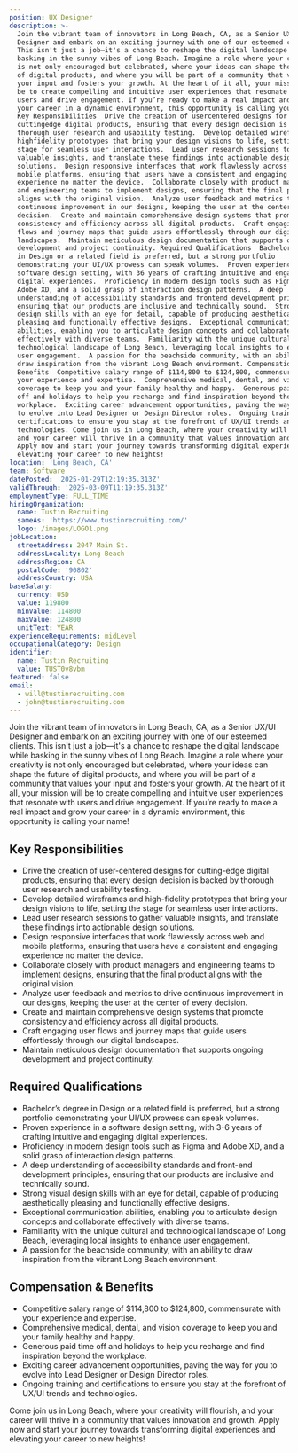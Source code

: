 ```yaml
---
position: UX Designer
description: >-
  Join the vibrant team of innovators in Long Beach, CA, as a Senior UX/UI
  Designer and embark on an exciting journey with one of our esteemed clients.
  This isn't just a job—it's a chance to reshape the digital landscape while
  basking in the sunny vibes of Long Beach. Imagine a role where your creativity
  is not only encouraged but celebrated, where your ideas can shape the future
  of digital products, and where you will be part of a community that values
  your input and fosters your growth. At the heart of it all, your mission will
  be to create compelling and intuitive user experiences that resonate with
  users and drive engagement. If you’re ready to make a real impact and grow
  your career in a dynamic environment, this opportunity is calling your name!
  Key Responsibilities  Drive the creation of usercentered designs for
  cuttingedge digital products, ensuring that every design decision is backed by
  thorough user research and usability testing.  Develop detailed wireframes and
  highfidelity prototypes that bring your design visions to life, setting the
  stage for seamless user interactions.  Lead user research sessions to gather
  valuable insights, and translate these findings into actionable design
  solutions.  Design responsive interfaces that work flawlessly across web and
  mobile platforms, ensuring that users have a consistent and engaging
  experience no matter the device.  Collaborate closely with product managers
  and engineering teams to implement designs, ensuring that the final product
  aligns with the original vision.  Analyze user feedback and metrics to drive
  continuous improvement in our designs, keeping the user at the center of every
  decision.  Create and maintain comprehensive design systems that promote
  consistency and efficiency across all digital products.  Craft engaging user
  flows and journey maps that guide users effortlessly through our digital
  landscapes.  Maintain meticulous design documentation that supports ongoing
  development and project continuity. Required Qualifications  Bachelor’s degree
  in Design or a related field is preferred, but a strong portfolio
  demonstrating your UI/UX prowess can speak volumes.  Proven experience in a
  software design setting, with 36 years of crafting intuitive and engaging
  digital experiences.  Proficiency in modern design tools such as Figma and
  Adobe XD, and a solid grasp of interaction design patterns.  A deep
  understanding of accessibility standards and frontend development principles,
  ensuring that our products are inclusive and technically sound.  Strong visual
  design skills with an eye for detail, capable of producing aesthetically
  pleasing and functionally effective designs.  Exceptional communication
  abilities, enabling you to articulate design concepts and collaborate
  effectively with diverse teams.  Familiarity with the unique cultural and
  technological landscape of Long Beach, leveraging local insights to enhance
  user engagement.  A passion for the beachside community, with an ability to
  draw inspiration from the vibrant Long Beach environment. Compensation &
  Benefits  Competitive salary range of $114,800 to $124,800, commensurate with
  your experience and expertise.  Comprehensive medical, dental, and vision
  coverage to keep you and your family healthy and happy.  Generous paid time
  off and holidays to help you recharge and find inspiration beyond the
  workplace.  Exciting career advancement opportunities, paving the way for you
  to evolve into Lead Designer or Design Director roles.  Ongoing training and
  certifications to ensure you stay at the forefront of UX/UI trends and
  technologies. Come join us in Long Beach, where your creativity will flourish,
  and your career will thrive in a community that values innovation and growth.
  Apply now and start your journey towards transforming digital experiences and
  elevating your career to new heights!
location: 'Long Beach, CA'
team: Software
datePosted: '2025-01-29T12:19:35.313Z'
validThrough: '2025-03-09T11:19:35.313Z'
employmentType: FULL_TIME
hiringOrganization:
  name: Tustin Recruiting
  sameAs: 'https://www.tustinrecruiting.com/'
  logo: /images/LOGO1.png
jobLocation:
  streetAddress: 2047 Main St.
  addressLocality: Long Beach
  addressRegion: CA
  postalCode: '90802'
  addressCountry: USA
baseSalary:
  currency: USD
  value: 119800
  minValue: 114800
  maxValue: 124800
  unitText: YEAR
experienceRequirements: midLevel
occupationalCategory: Design
identifier:
  name: Tustin Recruiting
  value: TUST0v8vbm
featured: false
email:
  - will@tustinrecruiting.com
  - john@tustinrecruiting.com
---
```




Join the vibrant team of innovators in Long Beach, CA, as a Senior UX/UI Designer and embark on an exciting journey with one of our esteemed clients. This isn't just a job—it's a chance to reshape the digital landscape while basking in the sunny vibes of Long Beach. Imagine a role where your creativity is not only encouraged but celebrated, where your ideas can shape the future of digital products, and where you will be part of a community that values your input and fosters your growth. At the heart of it all, your mission will be to create compelling and intuitive user experiences that resonate with users and drive engagement. If you’re ready to make a real impact and grow your career in a dynamic environment, this opportunity is calling your name!

## Key Responsibilities

- Drive the creation of user-centered designs for cutting-edge digital products, ensuring that every design decision is backed by thorough user research and usability testing.
- Develop detailed wireframes and high-fidelity prototypes that bring your design visions to life, setting the stage for seamless user interactions.
- Lead user research sessions to gather valuable insights, and translate these findings into actionable design solutions.
- Design responsive interfaces that work flawlessly across web and mobile platforms, ensuring that users have a consistent and engaging experience no matter the device.
- Collaborate closely with product managers and engineering teams to implement designs, ensuring that the final product aligns with the original vision.
- Analyze user feedback and metrics to drive continuous improvement in our designs, keeping the user at the center of every decision.
- Create and maintain comprehensive design systems that promote consistency and efficiency across all digital products.
- Craft engaging user flows and journey maps that guide users effortlessly through our digital landscapes.
- Maintain meticulous design documentation that supports ongoing development and project continuity.

## Required Qualifications

- Bachelor’s degree in Design or a related field is preferred, but a strong portfolio demonstrating your UI/UX prowess can speak volumes.
- Proven experience in a software design setting, with 3-6 years of crafting intuitive and engaging digital experiences.
- Proficiency in modern design tools such as Figma and Adobe XD, and a solid grasp of interaction design patterns.
- A deep understanding of accessibility standards and front-end development principles, ensuring that our products are inclusive and technically sound.
- Strong visual design skills with an eye for detail, capable of producing aesthetically pleasing and functionally effective designs.
- Exceptional communication abilities, enabling you to articulate design concepts and collaborate effectively with diverse teams.
- Familiarity with the unique cultural and technological landscape of Long Beach, leveraging local insights to enhance user engagement.
- A passion for the beachside community, with an ability to draw inspiration from the vibrant Long Beach environment.

## Compensation & Benefits

- Competitive salary range of $114,800 to $124,800, commensurate with your experience and expertise.
- Comprehensive medical, dental, and vision coverage to keep you and your family healthy and happy.
- Generous paid time off and holidays to help you recharge and find inspiration beyond the workplace.
- Exciting career advancement opportunities, paving the way for you to evolve into Lead Designer or Design Director roles.
- Ongoing training and certifications to ensure you stay at the forefront of UX/UI trends and technologies.

Come join us in Long Beach, where your creativity will flourish, and your career will thrive in a community that values innovation and growth. Apply now and start your journey towards transforming digital experiences and elevating your career to new heights!
